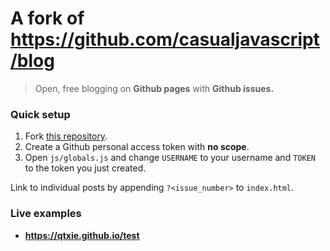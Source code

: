 # A fork of https://github.com/casualjavascript/blog

> Open, free blogging on **Github pages** with **Github issues.**

### Quick setup

1. Fork [this repository](https://github.com/mateogianolio/openblog).
2. Create a Github personal access token with **no scope**.
3. Open `js/globals.js` and change `USERNAME` to your username and `TOKEN` to the token you just created.

Link to individual posts by appending `?<issue_number>` to `index.html`.

### Live examples

* **https://qtxie.github.io/test**